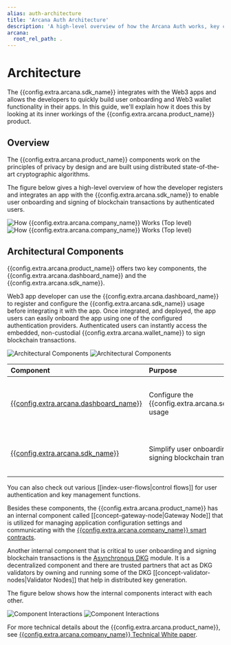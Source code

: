 ```yaml
---
alias: auth-architecture
title: 'Arcana Auth Architecture'
description: 'A high-level overview of how the Arcana Auth works, key components and their interactions.'
arcana:
  root_rel_path: .
---
```


# Architecture

[{{config.extra.arcana.company_name}} Technical White Paper Ref]: https://www.notion.so/Arcana-Technical-Docs-a1d7fd0d2970452586c693e4fee14d08

The {{config.extra.arcana.sdk_name}} integrates with the Web3 apps and allows the developers to quickly build user onboarding and Web3 wallet functionality in their apps. In this guide, we'll explain how it does this by looking at its inner workings of the {{config.extra.arcana.product_name}} product.

## Overview

The {{config.extra.arcana.product_name}} components work on the principles of privacy by design and are built using distributed state-of-the-art cryptographic algorithms. 

The figure below gives a high-level overview of how the developer registers and integrates an app with the {{config.extra.arcana.sdk_name}} to enable user onboarding and signing of blockchain transactions by authenticated users.

![How {{config.extra.arcana.company_name}} Works (Top level)](/img/how-an-works-top-light.svg#only-light)
![How {{config.extra.arcana.company_name}} Works (Top level)](/img/how-an-works-top-dark.svg#only-dark)

## Architectural Components

{{config.extra.arcana.product_name}} offers two key components, the {{config.extra.arcana.dashboard_name}} and the {{config.extra.arcana.sdk_name}}. 

Web3 app developer can use the {{config.extra.arcana.dashboard_name}} to register and configure the {{config.extra.arcana.sdk_name}} usage before integrating it with the app. Once integrated, and deployed, the app users can easily onboard the app using one of the configured authentication providers. Authenticated users can instantly access the embedded, non-custodial {{config.extra.arcana.wallet_name}} to sign blockchain transactions.

![Architectural Components](/img/an-arch-components-light.svg#only-light)
![Architectural Components](/img/an-arch-components-dark.svg#only-dark)

| Component   | Purpose           | Functions                                  |
| :---        | :---              | :---                                       |
| [{{config.extra.arcana.dashboard_name}}]({{page.meta.arcana.root_rel_path}}/concepts/dashboard.md)   | Configure the {{config.extra.arcana.sdk_name}} usage  | Register Web3 app with {{config.extra.arcana.company_name}}, configure user onboarding options, configure the {{config.extra.arcana.wallet_name}} user experience    |
| [{{config.extra.arcana.sdk_name}}]({{page.meta.arcana.root_rel_path}}/concepts/authsdk.md)      | Simplify user onboarding and signing blockchain transactions  | Social authentication, passwordless login, standard Ethereum provider interface via the embedded, non-custodial {{config.extra.arcana.wallet_name}} |

You can also check out various [[index-user-flows|control flows]] for user authentication and key management functions.

Besides these components, the {{config.extra.arcana.product_name}} has an internal component called [[concept-gateway-node|Gateway Node]] that is utilized for managing application configuration settings and communicating with the [{{config.extra.arcana.company_name}} smart contracts]({{page.meta.arcana.root_rel_path}}/concepts/ansmartc/index.md).

Another internal component that is critical to user onboarding and signing blockchain transactions is the  [Asynchronous DKG]({{page.meta.arcana.root_rel_path}}/concepts/dkg/index.md) module. It is a decentralized component and there are trusted partners that act as DKG validators by owning and running some of the DKG [[concept-validator-nodes|Validator Nodes]] that help in distributed key generation.

The figure below shows how the internal components interact with each other.

![Component Interactions](/img/an-component-interactions-light.svg#only-light)
![Component Interactions](/img/an-component-interactions-dark.svg#only-dark)

For more technical details about the {{config.extra.arcana.product_name}}, see [{{config.extra.arcana.company_name}} Technical White paper][{{config.extra.arcana.company_name}} Technical White Paper Ref].
